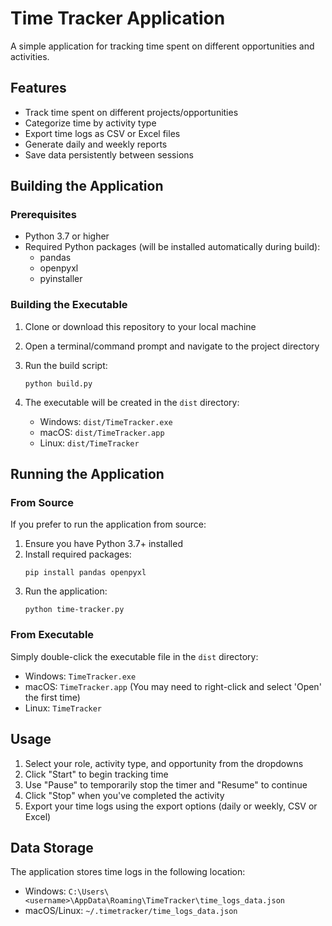 # Time Tracker Application

A simple application for tracking time spent on different opportunities and activities.

## Features

- Track time spent on different projects/opportunities
- Categorize time by activity type
- Export time logs as CSV or Excel files
- Generate daily and weekly reports
- Save data persistently between sessions

## Building the Application

### Prerequisites

- Python 3.7 or higher
- Required Python packages (will be installed automatically during build):
  - pandas
  - openpyxl
  - pyinstaller

### Building the Executable

1. Clone or download this repository to your local machine
2. Open a terminal/command prompt and navigate to the project directory
3. Run the build script:

   ```
   python build.py
   ```

4. The executable will be created in the `dist` directory:
   - Windows: `dist/TimeTracker.exe`
   - macOS: `dist/TimeTracker.app`
   - Linux: `dist/TimeTracker`

## Running the Application

### From Source

If you prefer to run the application from source:

1. Ensure you have Python 3.7+ installed
2. Install required packages:
   ```
   pip install pandas openpyxl
   ```
3. Run the application:
   ```
   python time-tracker.py
   ```

### From Executable

Simply double-click the executable file in the `dist` directory:
- Windows: `TimeTracker.exe`
- macOS: `TimeTracker.app` (You may need to right-click and select 'Open' the first time)
- Linux: `TimeTracker`

## Usage

1. Select your role, activity type, and opportunity from the dropdowns
2. Click "Start" to begin tracking time
3. Use "Pause" to temporarily stop the timer and "Resume" to continue
4. Click "Stop" when you've completed the activity
5. Export your time logs using the export options (daily or weekly, CSV or Excel)

## Data Storage

The application stores time logs in the following location:
- Windows: `C:\Users\<username>\AppData\Roaming\TimeTracker\time_logs_data.json`
- macOS/Linux: `~/.timetracker/time_logs_data.json` 